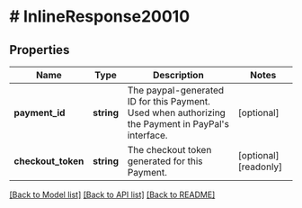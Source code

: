 # # InlineResponse20010

## Properties

Name | Type | Description | Notes
------------ | ------------- | ------------- | -------------
**payment_id** | **string** | The paypal-generated ID for this Payment. Used when authorizing the Payment in PayPal&#39;s interface. | [optional]
**checkout_token** | **string** | The checkout token generated for this Payment. | [optional] [readonly]

[[Back to Model list]](../../README.md#models) [[Back to API list]](../../README.md#endpoints) [[Back to README]](../../README.md)
